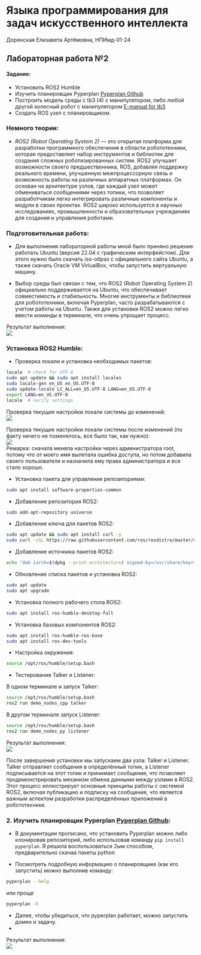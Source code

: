 # Языка программирования для задач искусственного интеллекта
Доренская Елизавета Артёмовна, НПИмд-01-24

## Лабораторная работа №2

#### Задание:
- Установить ROS2 Humble
- Изучить планировщик Pyperplan [Pyperplan Github](https://github.com/aibasel/pyperplan)
- Построить модель среды с tb3 (4) с манипулятором, либо любой другой колесный робот с манипулятором [E-manual for tb3](https://emanual.robotis.com/docs/en/platform/turtlebot3/overview/)
- Создать ROS узел с планировщиком.

### Немного теории:
- *ROS2 (Robot Operating System 2)* — это открытая платформа для разработки программного обеспечения в области робототехники, которая предоставляет набор инструментов и библиотек для создания сложных роботизированных систем. ROS2 улучшает возможности своего предшественника, ROS, добавляя поддержку реального времени, улучшенную межпроцессорную связь и возможность работы на различных аппаратных платформах. Он основан на архитектуре узлов, где каждый узел может обмениваться сообщениями через топики, что позволяет разработчикам легко интегрировать различные компоненты и модули в своих проектах. ROS2 широко используется в научных исследованиях, промышленности и образовательных учреждениях для создания и управления роботами.

### Подготовительная работа:
- Для выполнения лабораторной работы мной было приняно решение работать Ubuntu (версия 22.04 с графическим интерфейстом). Для этого нужно было скачать iso-образ с официального сайта Ubuntu, а также скачать Oracle VM VirlualBox, чтобы запустить виртуальную машину.
  
- Выбор среды был связан с тем, что ROS2 (Robot Operating System 2) официально поддерживается на Ubuntu, что обеспечивает совместимость и стабильность. Многие инструменты и библиотеки для робототехники, включая Pyperplan, часто разрабатываются с учетом работы на Ubuntu. Также для установки ROS2 можно легко ввести команды в терминале, что очень упрощает процесс.

Результат выполнения:<br /> 
![](pics/1.png)

### Установка ROS2 Humble:
- Проверка локали и установка необходимых пакетов:
```bash
locale  # check for UTF-8
sudo apt update && sudo apt install locales
sudo locale-gen en_US en_US.UTF-8
sudo update-locale LC_ALL=en_US.UTF-8 LANG=en_US.UTF-8
export LANG=en_US.UTF-8
locale  # verify settings
```

Проверка текущие настройки локали системы до изменений:<br />
![](pics/2.jpg)

Проверка текущие настройки локали системы после изменений (по факту ничего не поменялось, все было так, как нужно):<br />
![](pics/3.jpg)<br />
Ремарка: сначала меняла настройки через администратора root, потому что от моего имя вылетала ошибка доступа, но потом добавила своего пользователя и назначила ему права администратора и все стало хорошо.

- Установка пакета для управления репозиториями:
```bash
sudo apt install software-properties-common
```

- Добавление репозитория ROS2:
```bash
sudo add-apt-repository universe
```

- Добавление ключа для пакетов ROS2:
```bash
sudo apt update && sudo apt install curl -y
sudo curl -sSL https://raw.githubusercontent.com/ros/rosdistro/master/ros.key -o /usr/share/keyrings/ros-archive-keyring.gpg
```

- Добавление источника пакетов ROS2:
```bash
echo "deb [arch=$(dpkg --print-architecture) signed-by=/usr/share/keyrings/ros-archive-keyring.gpg] http://packages.ros.org/ros2/ubuntu $(. /etc/os-release && echo $UBUNTU_CODENAME) main" | sudo tee /etc/apt/sources.list.d/ros2.list > /dev/null
```
 
- Обновление списка пакетов и установка ROS2:
```bash
sudo apt update
sudo apt upgrade
```

- Установка полного рабочего стола ROS2:
```bash
sudo apt install ros-humble-desktop-full
```
 
- Установка базовых компонентов ROS2:
```bash
sudo apt install ros-humble-ros-base
sudo apt install ros-dev-tools
```

- Настройка окружения:
```bash
source /opt/ros/humble/setup.bash
```

- Тестирование Talker и Listener: <br/>

В одном терминале и запуск Talker:
```bash
source /opt/ros/humble/setup.bash
ros2 run demo_nodes_cpp talker
```

В другом терминале запуск Listener:
```bash
source /opt/ros/humble/setup.bash
ros2 run demo_nodes_py listener
```

Результат выполнения:<br /> 
![](pics/4.png)

После завершения установки мы запускаем два узла: Talker и Listener. Talker отправляет сообщения в определённый топик, а Listener подписывается на этот топик и принимает сообщения, что позволяет продемонстрировать механизм обмена данными между узлами в ROS2. Этот процесс иллюстрирует основные принципы работы с системой ROS2, включая публикацию и подписку на сообщения, что является важным аспектом разработки распределённых приложений в робототехнике.


### 2. Изучить планировщик Pyperplan [Pyperplan Github](https://github.com/aibasel/pyperplan):
- В документации прописано, что установить Pyperplan можно либо клонировав репозиторий, либо использовав команду ```pip install pyperplan```. Я решила воспользоваться 2ым способом, предварительно скачаа пакеты python

- Посмотреть подробную информацию о планировщике (как его запустить) можно выполнив команду:
```bash
pyperplan --help
```
или проще 
```bash
pyperplan -h
```

- Далее, чтобы убедиться, что pyperplan работает, можно запустить домен и задачу. <br />
- 
Результат выполнения:<br /> 
![](pics/5.png)

<!--- 

### 3- Построить модель среды с tb3 (4) с манипулятором, либо любой другой колесный робот с манипулятором [E-manual for tb3](https://emanual.robotis.com/docs/en/platform/turtlebot3/overview/)
- Я установил TurtleBot3 с его зависимостями и симуляциями из исходного кода, чтобы убедиться, что не будет никаких проблем. После завершения всех шагов в документации я запустил TurtleBot3 с моделью MODEL=waffle внутри Gazebo в пустом мире, чтобы убедиться, что после этого шага смогу просто запустить его с манипуляторной рукой. <br>
<br>
<img src="images/wafflespawnemptyworld.png" alt="waffle in empty world" style="width:800px;"/>
<br>
- Затем я установил зависимости для манипуляторной руки на TB3 Waffle и запустил её в среде машинного обучения.
<br>
<img src="images/turtlebotwmanipulator.png" alt="waffle in ml env with manipulator hand" style="width:800px;"/>
<br>

### 4- Создать ROS узел с планировщиком.
- Прочитав несколько документаций в интернете, я создал базовый узел ROS2, который просто использует pyperplan без инструкций, чтобы показать, что pyperplan запускается, затем узел вращается и корректно завершает работу. <br>
<br>
<img src="images/pyperplannodeforros2.png" alt="Ros2 Node with Pyperplan" style="width:800px;"/>
<br>

```python
#!/usr/bin/env python3

import rclpy
from rclpy.node import Node
import pyperplan
from rclpy.executors import SingleThreadedExecutor

class SimpleNode(Node):
    def __init__(self):
        super().__init__('pyperplan_node')
        self.get_logger().info('pyperplan is ready on machine doruk@dorukvn...')

        '''
        Here goes the domain and the test etc...
        '''

        self.create_timer(2.0, self.cleanShutdown)
    
    def cleanShutdown(self):
        self.get_logger().info('shutting down')
        rclpy.shutdown()

def main(args=None):
    rclpy.init(args=args)
    node = SimpleNode()
    executor = SingleThreadedExecutor()
    executor.add_node(node)
    try:
        executor.spin()
    except KeyboardInterrupt:
        node.get_logger().info('shutting down: Ki')
    finally:
        node.get_logger().info('cleaning up...')
        executor.shutdown()
        node.destroy_node()

if __name__ == '__main__':
    main()
```
 --->
